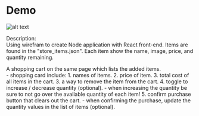# Demo  
![alt text](https://github.com/polymer940c/fruits-shop-react/blob/master/assets/pictures/demo.gif "Logo Title Text 1")  

Description:  
  Using wirefram to create Node application with React front-end. 
  Items are found in the "store_items.json". Each item show the name, image, price, and quantity remaining. 
  
  A shopping cart on the same page which lists the added items.  
    - shopping card include:
        1. names of items.
        2. price of item.
        3. total cost of all items in the cart.
        3. a way to remove the item from the cart.
        4. toggle to increase / decrease quantity (optional).
          - when increasing the quantity be sure to not go over the available quantity of each item!
        5. confirm purchase button that clears out the cart.
          - when confirming the purchase, update the quantity values in the list of items (optional).
